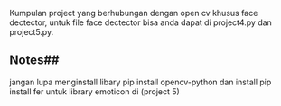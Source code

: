 Kumpulan project yang berhubungan dengan open cv khusus face dectector, untuk file face dectector bisa anda dapat di project4.py dan project5.py.

## Notes##
jangan lupa menginstall libary 
pip install opencv-python
dan install pip install fer untuk library emoticon di (project 5)

